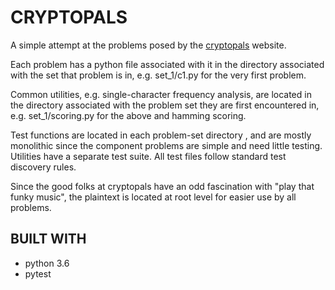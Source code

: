 # CRYPTOPALS

A simple attempt at the problems posed by the [cryptopals](https://cryptopals.com) website.

Each problem has a python file associated with it in the directory associated with the 
set that problem is in, e.g. set_1/c1.py for the very first problem.

Common utilities, e.g. single-character frequency analysis, are located in the directory
associated with the problem set they are first encountered in, e.g. set_1/scoring.py for 
the above and hamming scoring.

Test functions are located in each problem-set directory , and are mostly monolithic since 
the component problems are simple and need little testing.  Utilities have a separate test
suite.  All test files follow standard test discovery rules.

Since the good folks at cryptopals have an odd fascination with "play that funky music",
the plaintext is located at root level for easier use by all problems.

## BUILT WITH

* python 3.6
* pytest